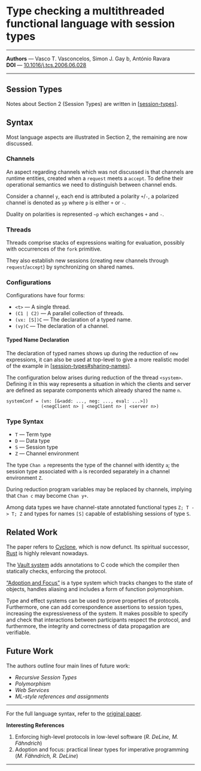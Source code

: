 # Type checking a multithreaded functional language with session types

---

**Authors** — Vasco T. Vasconcelos, Simon J. Gay b, António Ravara\
**DOI** — [10.1016/j.tcs.2006.06.028](https://doi.org/10.1016/j.tcs.2006.06.028)

---

## Session Types

Notes about Section 2 (Session Types) are written in [[session-types]].

## Syntax

Most language aspects are illustrated in Section 2,
the remaining are now discussed.

### Channels

An aspect regarding channels which was not discussed is that channels are runtime entities,
created when a `request` meets a `accept`.
To define their operational semantics we need to distinguish between channel ends.

Consider a channel `y`, each end is attributed a polarity `+`/`-`,
a polarized channel is denoted as `yp` where `p` is either `+` or `-`.

Duality on polarities is represented `~p` which exchanges `+` and `-`.

### Threads

Threads comprise stacks of expressions waiting for evaluation,
possibly with occurrences of the `fork` primitive.

They also establish new sessions (creating new channels through `request`/`accept`) by synchronizing on shared names.

### Configurations

Configurations have four forms:

- `<t>` — A single thread.
- `(C1 | C2)` — A parallel collection of threads.
- `(vx: [S])C` — The declaration of a typed name.
- `(vy)C` — The declaration of a channel.

#### Typed Name Declaration

The declaration of typed names shows up during the reduction of `new` expressions,
it can also be used at top-level to give a more realistic model of the example in
[[session-types#sharing-names](../notes/session-types.md#sharing-names)].

The configuration below arises during reduction of the thread `<system>`.
Defining it in this way represents a situation in which the clients and server are defined as separate components which already shared the name `n`.

```
systemConf = (vn: [&<add: ..., neg: ..., eval: ...>])
             (<negClient n> | <negClient n> | <server n>)
```

### Type Syntax

- `T` — Term type
- `D` — Data type
- `S` — Session type
- `Z` — Channel environment

The type `Chan a` represents the type of the channel with identity `a`;
the session type associated with `a` is recorded separately in a channel environment `Z`.

During reduction program variables may be replaced by channels,
implying that `Chan c` may become `Chan y+`.

Among data types we have channel-state annotated functional types `Z; T -> T; Z` and
types for names `[S]` capable of establishing sessions of type `S`.

## Related Work

The paper refers to [Cyclone](https://cyclone.thelanguage.org/), which is now defunct.
Its spiritual successor, [Rust](https://rust-lang.org) is highly relevant nowadays.

The [Vault system](#1) adds annotations to C code which the compiler then statically checks,
enforcing the protocol.

[“Adoption and Focus”](#2) is a type system which tracks changes to the state of objects,
handles aliasing and includes a form of function polymorphism.

Type and effect systems can be used to prove properties of protocols.
Furthermore, one can add correspondence assertions to session types, increasing the expressiveness of the system.
It makes possible to specify and check that interactions between participants respect the protocol,
and furthermore, the integrity and correctness of data propagation are verifiable.

## Future Work

The authors outline four main lines of future work:
- *Recursive Session Types*
- *Polymorphism*
- *Web Services*
- *ML-style references and assignments*

---

For the full language syntax, refer to the [original paper](https://doi.org/10.1016/j.tcs.2006.06.028).

**Interesting References**

1. <span id="1"> Enforcing high-level protocols in low-level software
    (*R. DeLine, M. Fähndrich*) </span>
2. <span id="2"> Adoption and focus: practical linear types for imperative programming
    (*M. Fähndrich, R. DeLine*) </span>

---

[//begin]: # "Autogenerated link references for markdown compatibility"
[session-types]: ../notes/session-types "Session Types"
[//end]: # "Autogenerated link references"
